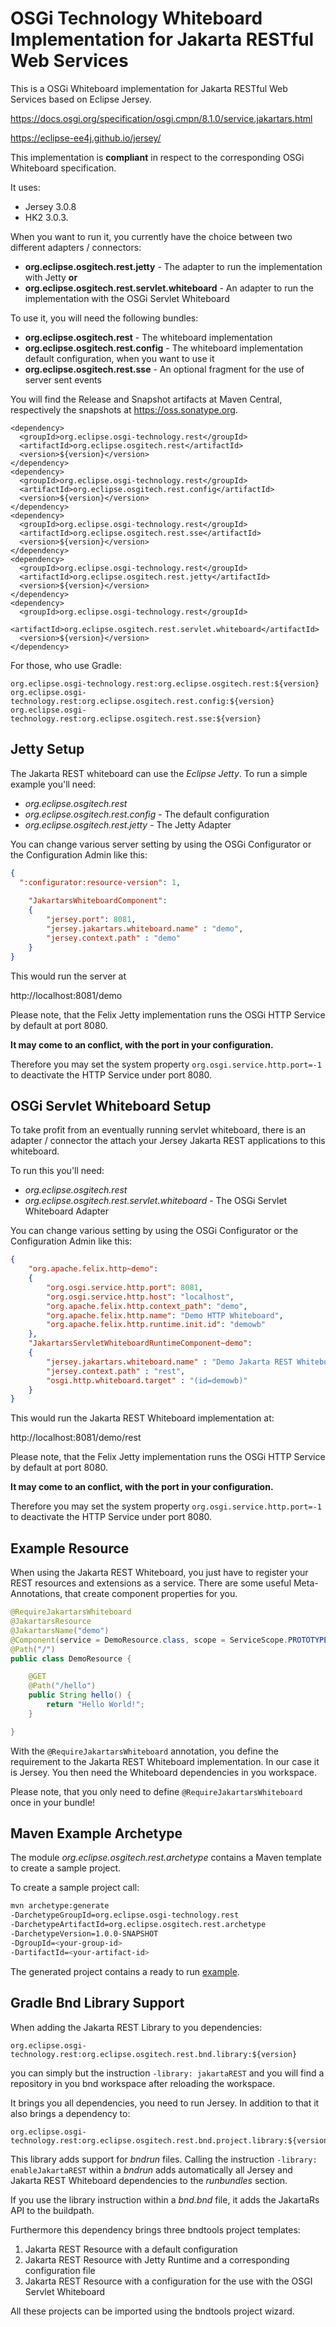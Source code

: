 # OSGi Technology Whiteboard Implementation for Jakarta RESTful Web Services

This is a OSGi Whiteboard implementation for Jakarta RESTful Web Services based on Eclipse Jersey.

https://docs.osgi.org/specification/osgi.cmpn/8.1.0/service.jakartars.html

https://eclipse-ee4j.github.io/jersey/

This implementation is **compliant** in respect to the corresponding OSGi Whiteboard specification.

It uses:

* Jersey 3.0.8
* HK2 3.0.3. 

When you want to run it, you currently have the choice between two different adapters / connectors:

* **org.eclipse.osgitech.rest.jetty** - The adapter to run the implementation with Jetty **or**
* **org.eclipse.osgitech.rest.servlet.whiteboard** - An adapter to run the implementation with the OSGi Servlet Whiteboard

To use it, you will need the following bundles:

* **org.eclipse.osgitech.rest** - The whiteboard implementation
* **org.eclipse.osgitech.rest.config** - The whiteboard implementation default configuration, when you want to use it
* **org.eclipse.osgitech.rest.sse** - An optional fragment for the use of server sent events


You will find the Release and Snapshot artifacts at Maven Central, respectively the snapshots at https://oss.sonatype.org.

```
<dependency>
  <groupId>org.eclipse.osgi-technology.rest</groupId>
  <artifactId>org.eclipse.osgitech.rest</artifactId>
  <version>${version}</version>
</dependency>
<dependency>
  <groupId>org.eclipse.osgi-technology.rest</groupId>
  <artifactId>org.eclipse.osgitech.rest.config</artifactId>
  <version>${version}</version>
</dependency>
<dependency>
  <groupId>org.eclipse.osgi-technology.rest</groupId>
  <artifactId>org.eclipse.osgitech.rest.sse</artifactId>
  <version>${version}</version>
</dependency>
<dependency>
  <groupId>org.eclipse.osgi-technology.rest</groupId>
  <artifactId>org.eclipse.osgitech.rest.jetty</artifactId>
  <version>${version}</version>
</dependency>
<dependency>
  <groupId>org.eclipse.osgi-technology.rest</groupId>
  <artifactId>org.eclipse.osgitech.rest.servlet.whiteboard</artifactId>
  <version>${version}</version>
</dependency>
```

For those, who use Gradle:

```
org.eclipse.osgi-technology.rest:org.eclipse.osgitech.rest:${version}
org.eclipse.osgi-technology.rest:org.eclipse.osgitech.rest.config:${version}
org.eclipse.osgi-technology.rest:org.eclipse.osgitech.rest.sse:${version}
```

## Jetty Setup

The Jakarta REST whiteboard can use the *Eclipse Jetty*. To run a simple example you'll need:

* *org.eclipse.osgitech.rest*
* *org.eclipse.osgitech.rest.config* - The default configuration
* *org.eclipse.osgitech.rest.jetty* - The Jetty Adapter

You can change various server setting by using the OSGi Configurator or the Configuration Admin like this:

```json
{
  ":configurator:resource-version": 1,
  
	"JakartarsWhiteboardComponent": 
  	{
	    "jersey.port": 8081,
		"jersey.jakartars.whiteboard.name" : "demo",
		"jersey.context.path" : "demo" 
	}
}
```

This would run the server at

http://localhost:8081/demo

Please note, that the Felix Jetty implementation runs the OSGi HTTP Service by default at port 8080. 

**It may come to an conflict, with the port in your configuration.** 

Therefore you may set the system property `org.osgi.service.http.port=-1` to deactivate the HTTP Service under port 8080.

## OSGi Servlet Whiteboard Setup

To take profit from an eventually running servlet whiteboard, there is an adapter / connector the attach your Jersey Jakarta REST applications to this whiteboard.

To run this you'll need:

* *org.eclipse.osgitech.rest*
* *org.eclipse.osgitech.rest.servlet.whiteboard* - The OSGi Servlet Whiteboard Adapter

You can change various setting by using the OSGi Configurator or the Configuration Admin like this:

```json
{
	"org.apache.felix.http~demo":
	{
		"org.osgi.service.http.port": 8081,
		"org.osgi.service.http.host": "localhost",
		"org.apache.felix.http.context_path": "demo",
		"org.apache.felix.http.name": "Demo HTTP Whiteboard",
		"org.apache.felix.http.runtime.init.id": "demowb"
	},
	"JakartarsServletWhiteboardRuntimeComponent~demo":
	{
		"jersey.jakartars.whiteboard.name" : "Demo Jakarta REST Whiteboard",
		"jersey.context.path" : "rest",
		"osgi.http.whiteboard.target" : "(id=demowb)"
	}
}
```

This would run the Jakarta REST Whiteboard implementation at:

http://localhost:8081/demo/rest

Please note, that the Felix Jetty implementation runs the OSGi HTTP Service by default at port 8080. 

**It may come to an conflict, with the port in your configuration.** 

Therefore you may set the system property `org.osgi.service.http.port=-1` to deactivate the HTTP Service under port 8080.

## Example Resource

When using the Jakarta REST Whiteboard, you just have to register your REST resources and extensions as a service. There are some useful Meta-Annotations, that create component properties for you.

```java
@RequireJakartarsWhiteboard
@JakartarsResource
@JakartarsName("demo")
@Component(service = DemoResource.class, scope = ServiceScope.PROTOTYPE)
@Path("/")
public class DemoResource {

	@GET
	@Path("/hello")
	public String hello() {
		return "Hello World!";
	}

}
```

With the `@RequireJakartarsWhiteboard` annotation, you define the requirement to the Jakarta REST Whiteboard implementation. In our case it is Jersey. You then need the Whiteboard dependencies in you workspace. 

Please note, that you only need to define `@RequireJakartarsWhiteboard` once in your bundle!

## Maven Example Archetype

The module *org.eclipse.osgitech.rest.archetype* contains a Maven template to create a sample project.

To create a sample project call:

```bash
mvn archetype:generate 
-DarchetypeGroupId=org.eclipse.osgi-technology.rest 
-DarchetypeArtifactId=org.eclipse.osgitech.rest.archetype 
-DarchetypeVersion=1.0.0-SNAPSHOT 
-DgroupId=<your-group-id> 
-DartifactId=<your-artifact-id>

```

The generated project contains a ready to run [example](org.eclipse.osgitech.rest.archetype/src/main/resources/archetype-resources/readme.md).


## Gradle Bnd Library Support

When adding the Jakarta REST Library to you dependencies:

```
org.eclipse.osgi-technology.rest:org.eclipse.osgitech.rest.bnd.library:${version}
```

you can simply but the instruction `-library: jakartaREST` and you will find a repository in you bnd workspace after reloading the workspace.

It brings you all dependencies, you need to run Jersey. In addition to that it also brings a dependency to:

```
org.eclipse.osgi-technology.rest:org.eclipse.osgitech.rest.bnd.project.library:${version}
```

This library adds support for *bndrun* files. Calling the instruction `-library: enableJakartaREST` within a *bndrun* adds automatically all Jersey and Jakarta REST Whiteboard dependencies to the *runbundles* section.

If you use the library instruction within a *bnd.bnd* file, it adds the JakartaRs API to the buildpath.

Furthermore this dependency brings three bndtools project templates:

1. Jakarta REST Resource with a default configuration
2. Jakarta REST Resource with Jetty Runtime and a corresponding configuration file
3. Jakarta REST Resource with a configuration for the use with the OSGI Servlet Whiteboard

All these projects can be imported using the bndtools project wizard.